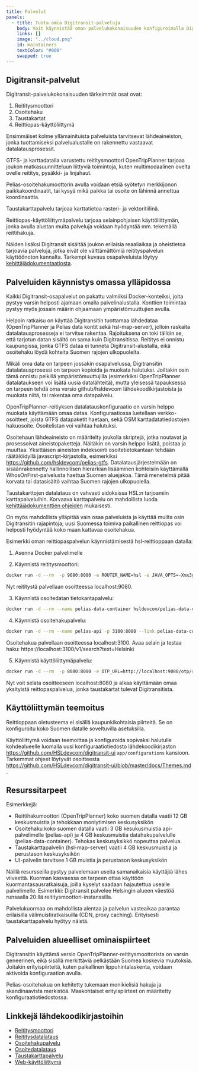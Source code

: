 ```yaml
---
title: Palvelut
panels:
  - title: Tuota omia Digitransit-palveluja
    body: Voit käynnistää oman palvelukokonaisuuden konfiguroimalla Digitransitin tuottamia Docker-kontteja ja lähdekoodikirjastoja.
    links: []
    image: "../cloud.png"
    id: maintainers
    textColor: "#000"
    swapped: true
---
```


## Digitransit-palvelut

Digitransit-palvelukokonaisuuden tärkeimmät osat ovat:

1. Reititysmoottori
2. Osoitehaku
3. Taustakartat
4. Reittiopas-käyttöliittymä

Ensimmäiset kolme yllämainituista palveluista tarvitsevat lähdeaineiston, jonka tuottamiseksi palvelualustalle on rakennettu vastaavat datalatausprosessit.

GTFS- ja karttadatalla varustettu reititysmoottori OpenTripPlanner tarjoaa joukon matkasuunnitteluun liittyviä toimintoja,
kuten multimodaalinen ovelta ovelle reititys, pysäkki- ja linjahaut.

Pelias-osoitehakumoottorin avulla voidaan etsiä syötetyn merkkijonon paikkakoordinaatit, tai kysyä mikä paikka tai osoite on lähinnä annettua koordinaattia.

Taustakarttapalvelu tarjoaa karttatietoa rasteri- ja vektoritiilinä.

Reittiopas-käyttöliittymäpalvelu tarjoaa selainpohjaisen käyttöliittymän, jonka avulla alustan muita palveluja voidaan hyödyntää mm. tekemällä reittihakuja.

Näiden lisäksi Digitransit sisältää joukon erilaisia reaaliaikaa ja oheistietoa tarjoavia palveluja, jotka eivät ole välttämättömiä
reitityspalvelun käyttöönoton kannalta. Tarkempi kuvaus osapalveluista löytyy [kehittäjädokumentaatiosta](../en/developers/).



## Palveluiden käynnistys omassa ylläpidossa

Kaikki Digitransit-osapalvelut on pakattu valmiiksi Docker-konteiksi, joita pystyy varsin helposti ajamaan omalla palvelinalustalla.
Konttien toimintaa pystyy myös jossain määrin ohjaamaan ympäristömuuttujien avulla.

Helpoin ratkaisu on käyttää Digitransitin tuottamaa lähdedataa (OpenTripPlanner ja Pelias data kontit sekä hsl-map-server),
jolloin raskaita datalatausprosesseja ei tarvitse rakentaa. Rajoituksena on toki tällöin se, että tarjotun datan sisältö on sama kuin Digitransitissa.
Reititys ei onnistu kaupungissa, jonka GTFS dataa ei tunneta Digitransit-alustalla, eikä osoitehaku löydä kohteita Suomen rajojen ulkopuolelta.

Mikäli oma data on tarpeen jossakin osapalvelussa, Digitransitin datalatausprosessi on tarpeen kopioida ja muokata halutuksi.
Joiltakin osin tämä onnistu pelkillä ympäristömuuttujilla (esimerkiksi OpenTripPlanner datalataukseen voi lisätä uusia datalähteitä),
mutta yleisessä tapauksessa on tarpeen tehdä oma versio github/hsldevcom lähdekoodikirjastoista ja muokata niitä, tai rakentaa oma datapalvelu.

OpenTripPlanner-reitiyksen datalatauskonfiguraatio on varsin helppo muokata käyttämään omaa dataa. Konfiguraatiossa luetellaan verkko-osoitteet,
joista GTFS datapaketit haetaan, sekä OSM karttadatatiedostojen hakuosoite. Osoitelistan voi vaihtaa halutuksi.

Osoitehaun lähdeaineisto on määritelty joukolla skriptejä, jotka noutavat ja prosessoivat aineistopaketteja.
Näitäkin on varsin helppo lisätä, poistaa ja muuttaa. Yksittäisen aineiston indeksointi osoitetietokantaan tehdään räätälöidyllä
javascript-kirjastolla, esimerkiksi https://github.com/hsldevcom/pelias-gtfs. Datalatausjärjestelmään on sisäänrakennetty
hallinnollisen hierarkian lisääminen kohteisiin käyttämällä WhosOnFirst-palvelusta haettua Suomen aluejakoa. Tämä menetelmä pitää
korvata tai datasisältö vaihtaa Suomen rajojen ulkopuolella.

Taustakarttojen datalataus on vahvasti sidoksissa HSL:n tarjoamiin karttapalveluihin. Korvaava karttapalvelu on mahdollista luoda
[kehittäjädokumenttien ohjeiden](../en/developers/apis/3-map-api) mukaisesti.

On myös mahdollista ylläpitää vain osaa palveluista ja käyttää muilta osin Digitransitin rajapintoja; uusi Suomessa toimiva paikallinen reittiopas
voi helposti hyödyntää koko maan kattavaa osoitehakua.


Esimerkki oman reittiopaspalvelun käynnistämisestä hsl-reittioppaan datalla:

1. Asenna Docker palvelimelle

2. Käynnistä reititysmoottori:

```bash
docker run -d --rm  -p 9080:8080 -e ROUTER_NAME=hsl -e JAVA_OPTS=-Xmx3g -e ROUTER_DATA_CONTAINER_URL=https://api.digitransit.fi/routing-data/v2/hsl hsldevcom/opentripplanner:prod
```

Nyt reititystä palvellaan osoitteessa localhost:9080.

3. Käynnistä osoitedatan tietokantapalvelu:

```bash
docker run -d --rm --name pelias-data-container hsldevcom/pelias-data-container
```

4. Käynnistä osoitehakupalvelu:

```bash
docker run -d --rm --name pelias-api -p 3100:8080 --link pelias-data-container:pelias-data-container hsldevcom/pelias-api
```

Osoitehakua palvellaan osoitteessa localhost:3100. Avaa selain ja testaa haku: https://localhost:3100/v1/search?text=Helsinki

5. Käynnistä käyttöliittymäpalvelu:

```bash
docker run -d --rm  -p 8080:8080 -e OTP_URL=http://localhost:9080/otp/routers/hsl/ -e CONFIG=hsl -e GEOCODING_BASE_URL=localhost:3100/v1 hsldevcom/digitransit-ui
```

Nyt voit selata osoitteeseen localhost:8080 ja alkaa käyttämään omaa yksityistä reittopaspalvelua, jonka taustakartat tulevat Digitransitista.


## Käyttöliittymän teemoitus

Reittioppaan oletusteema ei sisällä kaupunkikohtaisia piirteitä. Se on konfiguroitu koko Suomen datalle soveltuvilla asetuksilla.

Käyttöliittymä voidaan teemoittaa ja konfiguroida sopivaksi halutulle kohdealueelle luomalla uusi konfiguraatiotiedosto lähdekoodikirjaston
https://github.com/HSLdevcom/digitransit-ui `app/configurations` kansioon. Tarkemmat ohjeet löytyvät osoitteesta
https://github.com/HSLdevcom/digitransit-ui/blob/master/docs/Themes.md .


## Resurssitarpeet

Esimerkkejä:

- Reittihakumoottori (OpenTripPlanner) koko suomen datalla vaatii 12 GB keskusmuistia ja tehokkaan moniytimisen keskusyksikön
- Osoitehaku koko suomen datalla vaatii 3 GB kesukusmuistia api-palvelimelle (pelias-api) ja 4 GB keskusmuistia datahakupalvelulle (pelias-data-container).
Tehokas keskusyksikkö nopeuttaa palvelua.
- Taustakarttapalvelin (hsl-map-server) vaatii 4 GB keskusmuistia ja perustason keskusyksikön
- UI-palvelin tarvitsee 1 GB muistia ja perustason keskusyksikön

Näillä resursseilla pystyy palvelemaan useita samanaikaisia käyttäjiä lähes viiveettä. Kuorman kasvaessa on tarpeen ottaa käyttöön kuormantasausratkaisuja,
joilla kyselyt saadaan hajautettua usealle palvelimelle. Esimerkki: Digitransit palvelee Helsingin alueen väestöä runsaalla 20:llä
reititysmoottori-instanssilla.

Palvelukuormaa on mahdollista alentaa ja palvelun vasteaikaa parantaa erilaisilla välimuistiratkaisuilla (CDN, proxy caching).
Erityisesti taustakarttapalvelu hyötyy näistä.


## Palveluiden alueelliset ominaispiirteet

Digitransitin käyttämä versio OpenTripPlanner-reititysmoottorista on varsin geneerinen, eikä sisällä merkittäviä pelkästään Suomea koskevia muutoksia.
Joitakin erityispiirteitä, kuten paikallinen lippuhintalaskenta, voidaan aktivoida konfiguraation avulla.

Pelias-osoitehakua on kehitetty tukemaan monikielisiä hakuja ja skandinaavista merkistöä. Maakohtaiset erityispiirteet
on määritetty konfiguraatiotiedostossa.


## Linkkejä lähdekoodikirjastoihin

- [Reititysmoottori](https://github.com/HSLdevcom/OpenTripPlanner)
- [Reititysdatalataus](https://github.com/HSLdevcom/OpenTripPlanner-data-container)
- [Osoitehakupalvelu](https://github.com/HSLdevcom/pelias-api)
- [Osoitedatalataus](https://github.com/HSLdevcom/pelias-data-container)
- [Taustakarttapalvelu](https://github.com/HSLdevcom/hsl-map-server)
- [Web-käyttöliittymä](https://github.com/HSLdevcom/digitransit-ui)



